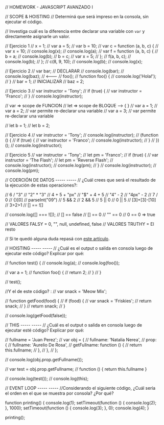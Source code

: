// HOMEWORK - JAVASCRIPT AVANZADO I

// SCOPE & HOISTING
// Determiná que será impreso en la consola, sin ejecutar el código.

// Investiga cuál es la diferencia entre declarar una variable con `var` y directamente asignarle un valor.

// Ejercicio 1
// x = 1;
// var a = 5;
// var b = 10;
// var c = function (a, b, c) {
//    var x = 10;
//    console.log(x);
//    console.log(a);
//    var f = function (a, b, c) {
//       b = a;
//       console.log(b);
//       b = c;
//       var x = 5;
//    };
//    f(a, b, c);
//    console.log(b);
// };
// c(8, 9, 10);
// console.log(b);
// console.log(x);

// Ejercicio 2
// var bar; // DECLARAR
// console.log(bar);
// console.log(baz); // <---
// foo();
// function foo() {
//    console.log('Hola!');
// }
// bar = 1; // INICIALIZAR
// baz = 2;

// Ejercicio 3
// var instructor = 'Tony';
// if (true) {
//    var instructor = 'Franco';
// }
// console.log(instructor);

// var => scope de FUNCION
// let => scope de BLOQUE --> { }
// var a = 1;
// var a = 2; // var permite re-declarar una variable
// var a = 3; // var permite re-declarar una variable

// let b = 1;
// let b = 2;

// Ejercicio 4
// var instructor = 'Tony';
// console.log(instructor);
// (function () {
//    if (true) {
//       var instructor = 'Franco';
//       console.log(instructor);
//    }
// })();
// console.log(instructor);

// Ejercicio 5
// var instructor = 'Tony';
// let pm = 'Franco';
// if (true) {
//    var instructor = 'The Flash';
//    let pm = 'Reverse Flash';
//    console.log(instructor);
//    console.log(pm);
// }
// console.log(instructor);
// console.log(pm);

// COERCIÓN DE DATOS ----- -----
// ¿Cuál crees que será el resultado de la ejecución de estas operaciones?:

// 6 / "3"
// "2" * "3"
// 4 + 5 + "px"
// "$" + 4 + 5
// "4" - 2
// "4px" - 2
// 7 / 0
// {}[0]
// parseInt("09")
// 5 && 2
// 2 && 5
// 5 || 0
// 0 || 5
// [3]+[3]-[10]
// 3>2>1
// [] == ![]

// console.log([] === ![]);
//          [] == false
//          [] == 0
//          "" == 0
//           0 == 0 => true

// VALORES FALSY = 0, "", null, undefined, false
// VALORES TRUTHY = El resto

// Si te quedó alguna duda repasá con [este artículo](http://javascript.info/tutorial/object-conversion).

// HOISTING ----- -----
// ¿Cuál es el output o salida en consola luego de ejecutar este código? Explicar por qué:

// function test() {
//    console.log(a);
//    console.log(foo());

//    var a = 1;
//    function foo() {
//       return 2;
//    }
// }

// test();

//Y el de este código? :
// var snack = 'Meow Mix';

// function getFood(food) {
//    if (food) {
//       var snack = 'Friskies';
//       return snack;
//    }
//    return snack;
// }

// console.log(getFood(false));

// THIS ----- -----
// ¿Cuál es el output o salida en consola luego de ejecutar esté código? Explicar por qué:

// fullname = 'Juan Perez';
// var obj = {
//    fullname: 'Natalia Nerea',
//    prop: {
//       fullname: 'Aurelio De Rosa',
//       getFullname: function () {
//          return this.fullname;
//       },
//    },
// };

// console.log(obj.prop.getFullname());

// var test = obj.prop.getFullname; // function () { return this.fullname }

// console.log(test());
// console.log(this);

// EVENT LOOP ----- -----
//Considerando el siguiente código, ¿Cuál sería el orden en el que se muestra por consola? ¿Por qué?

function printing() {
   console.log(1);
   setTimeout(function () {
      console.log(2);
   }, 1000);
   setTimeout(function () {
      console.log(3);
   }, 0);
   console.log(4);
}

printing();